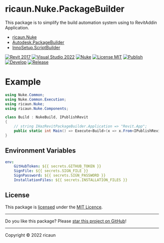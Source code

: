 # ricaun.Nuke.PackageBuilder

This package is to simplify the build automation system using to RevitAddin Application. 
- [ricaun.Nuke](https://www.nuget.org/packages/ricaun.Nuke) 
- [Autodesk.PackageBuilder](https://www.nuget.org/packages/Autodesk.PackageBuilder/)
- [InnoSetup.ScriptBuilder](https://www.nuget.org/packages/InnoSetup.ScriptBuilder/)

[![Revit 2017](https://img.shields.io/badge/Revit-2017+-blue.svg)](../..)
[![Visual Studio 2022](https://img.shields.io/badge/Visual%20Studio-2022-blue)](../..)
[![Nuke](https://img.shields.io/badge/Nuke-Build-blue)](https://nuke.build/)
[![License MIT](https://img.shields.io/badge/License-MIT-blue.svg)](LICENSE)
[![Publish](../../actions/workflows/Publish.yml/badge.svg)](../../actions)
[![Develop](../../actions/workflows/Develop.yml/badge.svg)](../../actions)
[![Release](https://img.shields.io/nuget/v/ricaun.Nuke.PackageBuilder?logo=nuget&label=release&color=blue)](https://www.nuget.org/packages/ricaun.Nuke.PackageBuilder)

# Example

```C#
using Nuke.Common;
using Nuke.Common.Execution;
using ricaun.Nuke;
using ricaun.Nuke.Components;

class Build : NukeBuild, IPublishRevit
{
    // string IHazRevitPackageBuilder.Application => "Revit.App";
    public static int Main() => Execute<Build>(x => x.From<IPublishRevit>().Build);
}
```

## Environment Variables

```yml
env:
    GitHubToken: ${{ secrets.GITHUB_TOKEN }}
    SignFile: ${{ secrets.SIGN_FILE }}
    SignPassword: ${{ secrets.SIGN_PASSWORD }}
    InstallationFiles: ${{ secrets.INSTALLATION_FILES }}
```

## License

This package is [licensed](LICENSE) under the [MIT Licence](https://en.wikipedia.org/wiki/MIT_License).

---

Do you like this package? Please [star this project on GitHub](../../stargazers)!

---

Copyright © 2022 ricaun

